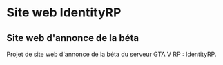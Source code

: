 # Site web IdentityRP 
## Site web d'annonce de la béta

Projet de site web d'annonce de la béta du serveur GTA V RP : IdentityRP.